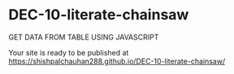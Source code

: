 # DEC-10-literate-chainsaw
GET DATA FROM TABLE USING JAVASCRIPT 

 Your site is ready to be published at https://shishpalchauhan288.github.io/DEC-10-literate-chainsaw/
